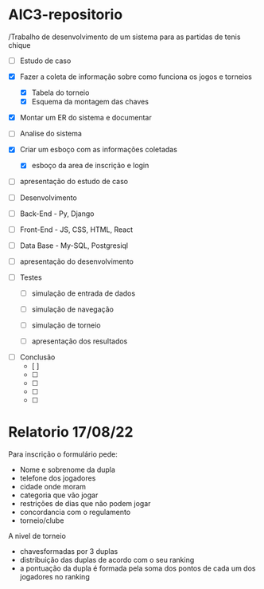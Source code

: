 # AIC3-repositorio
/Trabalho de desenvolvimento de um sistema para as partidas de tenis chique



- [ ]  Estudo de caso
  - [x] Fazer a coleta de informação sobre como funciona os jogos e torneios
    - [x] Tabela do torneio
    - [x] Esquema da montagem das chaves
  - [x] Montar um ER do sistema e documentar
  - [ ] Analise do sistema
  - [x] Criar um esboço com as informações coletadas
    - [x] esboço da area de inscrição e login 
  - [ ] apresentação do estudo de caso
  
  
>
- [ ]  Desenvolvimento
  - [ ] Back-End -  Py, Django
  - [ ] Front-End - JS, CSS, HTML, React
  - [ ] Data Base - My-SQL, Postgresiql
  - [ ] apresentação do desenvolvimento

    
>
- [ ] Testes
  - [ ] simulação de entrada de dados
  - [ ] simulação de navegação
  - [ ] simulação de torneio
  - [ ] apresentação dos resultados

  
    
>
- [ ] Conclusão 
  - [ ] 
  - [ ] 
  - [ ] 
  - [ ] 
  - [ ] 

<h1> Relatorio 17/08/22 </h1>
Para inscrição o formulário pede:

- Nome e sobrenome da dupla
- telefone dos jogadores
- cidade onde moram
- categoria que vão jogar
- restrições de dias que não podem jogar
- concordancia com o regulamento
- torneio/clube

A nivel de torneio
- chavesformadas por 3 duplas
- distribuição das duplas de acordo com o seu ranking
- a pontuação da dupla é formada pela soma dos pontos de cada um dos jogadores no ranking
